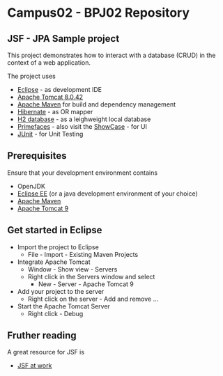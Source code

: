 # Campus02 - BPJ02 Repository

## JSF - JPA Sample project

This project demonstrates how to interact with a database (CRUD) in the context of a web application.

The project uses
* [Eclipse](http://www.eclipse.org/downloads/eclipse-packages/) - as development IDE
* [Apache Tomcat 8.0.42](https://tomcat.apache.org/download-80.cgi)
* [Apache Maven](https://maven.apache.org/) for build and dependency management
* [Hibernate](http://www.hibernate.org) - as OR mapper
* [H2 database](http://www.h2database.com) - as a leighweight local database
* [Primefaces](http://www.primefaces.org) - also visit the [ShowCase](https://www.primefaces.org/showcase/) - for UI
* [JUnit](http://junit.org) - for Unit Testing

## Prerequisites

Ensure that your development environment contains
* OpenJDK
* [Eclipse EE](https://www.eclipse.org/downloads/packages/) (or a java development environment of your choice)
* [Apache Maven](https://maven.apache.org/download.cgi)
* [Apache Tomcat 9](https://tomcat.apache.org/download-90.cgi)

## Get started in Eclipse

* Import the project to Eclipse
  * File - Import - Existing Maven Projects
* Integrate Apache Tomcat
  * Window - Show view - Servers
  * Right click in the Servers window and select
    * New - Server - Apache Tomcat 9
* Add your project to the server
  * Right click on the server - Add and remove ...
* Start the Apache Tomcat Server
  * Right click - Debug

## Fruther reading

A great resource for JSF is
* [JSF at work](http://jsfatwork.irian.at/book_de/introduction.html)